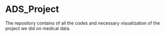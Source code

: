 # ADS_Project
The repository contains of all the codes and necessary visualization of the project we did on medical data.
